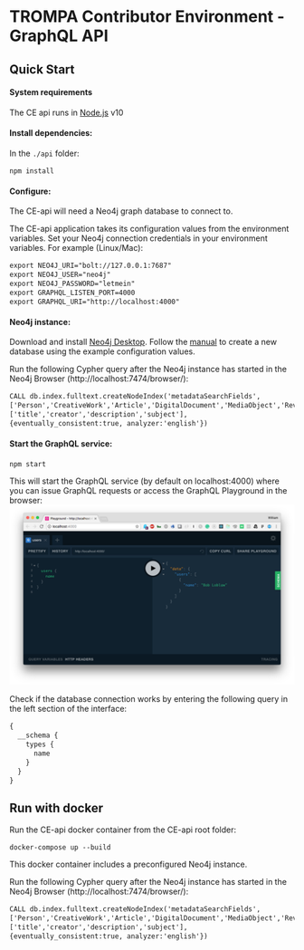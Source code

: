 # TROMPA Contributor Environment - GraphQL API

## Quick Start

#### System requirements

The CE api runs in [Node.js](https://nodejs.org/en/) v10 

#### Install dependencies:

In the `./api` folder:

```
npm install
```

#### Configure:

The CE-api will need a Neo4j graph database to connect to.

The CE-api application takes its configuration values from the environment variables.
Set your Neo4j connection credentials in your environment variables. For example (Linux/Mac):

```
export NEO4J_URI="bolt://127.0.0.1:7687"
export NEO4J_USER="neo4j"
export NEO4J_PASSWORD="letmein"
export GRAPHQL_LISTEN_PORT=4000
export GRAPHQL_URI="http://localhost:4000"
```

#### Neo4j instance:

Download and install [Neo4j Desktop](https://neo4j.com/download/). Follow the [manual](https://neo4j.com/developer/neo4j-desktop/#_installing_and_starting_neo4j_desktop) to create a new database using the example configuration values.

Run the following Cypher query after the Neo4j instance has started in the Neo4j Browser (http://localhost:7474/browser/):

```
CALL db.index.fulltext.createNodeIndex('metadataSearchFields', ['Person','CreativeWork','Article','DigitalDocument','MediaObject','Review','AudioObject','DataDownload','Dataset','ImageObject','MusicComposition','MusicPlaylist','MusicRecording','VideoObject','Event','Organization','MusicGroup','Product','Place'],['title','creator','description','subject'],{eventually_consistent:true, analyzer:'english'})
```

#### Start the GraphQL service:

```
npm start
```

This will start the GraphQL service (by default on localhost:4000) where you can issue GraphQL requests or access the GraphQL Playground in the browser:
![GraphQL Playground](img/graphql-playground.png)

Check if the database connection works by entering the following query in the left section of the interface:

```
{
  __schema {
    types {
      name
    }
  }
}
```

## Run with docker

Run the CE-api docker container from the CE-api root folder:

```
docker-compose up --build
```

This docker container includes a preconfigured Neo4j instance.

Run the following Cypher query after the Neo4j instance has started in the Neo4j Browser (http://localhost:7474/browser/):

```
CALL db.index.fulltext.createNodeIndex('metadataSearchFields', ['Person','CreativeWork','Article','DigitalDocument','MediaObject','Review','AudioObject','DataDownload','Dataset','ImageObject','MusicComposition','MusicPlaylist','MusicRecording','VideoObject','Event','Organization','MusicGroup','Product','Place'],['title','creator','description','subject'],{eventually_consistent:true, analyzer:'english'})
```
